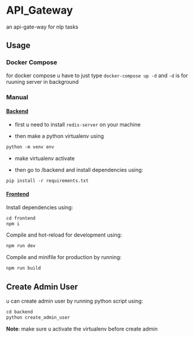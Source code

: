 # API_Gateway
an api-gate-way for nlp tasks

## Usage

### Docker Compose

for docker compose u have to just type `docker-compose up -d` and `-d` is for ruuning
server in background

### Manual

#### [Backend](./backend/)

* first u need to install `redis-server` on your machine

* then make a python virtualenv using
```html
python -m venv env
```

* make virtualenv activate

* then go to /backend and install dependencies using: 
```html
pip install -r requirements.txt
```

#### [Frontend](./frontend/)

Install dependencies using:

```html
cd frontend
npm i
```

Compile and hot-reload for development using:

```html
npm run dev
```

Compile and minifile for production by running:

```html
npm run build
```

## Create Admin User

u can create admin user by running python script using:

```html
cd backend
python create_admin_user
```

**Note**: make sure u activate the virtualenv before create admin
